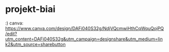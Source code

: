 # projekt-biai
:)
canva: https://www.canva.com/design/DAFi040S32g/NdjVQcmwiHthCqWquQojPQ/edit?utm_content=DAFi040S32g&utm_campaign=designshare&utm_medium=link2&utm_source=sharebutton
